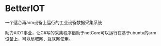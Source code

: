 # BetterIOT
一个适合再arm设备上运行的工业设备数据采集系统

助力AIOT事业，让C#写的采集程序借助于netCore可以运行在基于ubuntu的arm设备上，可以局域网、互联网使用。
